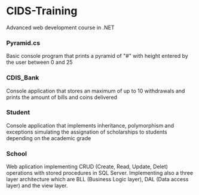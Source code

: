 # CIDS-Training
Advanced web development course in .NET
### Pyramid.cs
Basic console program that prints a pyramid of "#" with height entered by the user between 0 and 25

### CDIS_Bank
Console application that stores an maximum of up to 10 withdrawals and prints the amount of bills and coins delivered

### Student
Console application that implements inheritance, polymorphism and exceptions simulating the assignation of scholarships to students depending on the academic grade

### School
Web aplication implementing CRUD (Create, Read, Update, Delet) operations with stored procedures in SQL Server. Implementing also a three layer architecture which are BLL (Business Logic layer), DAL (Data access layer) and the view layer.
